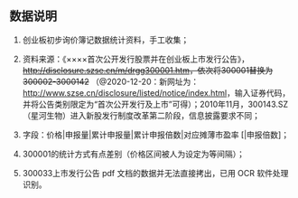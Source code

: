 ## 数据说明

1. 创业板初步询价簿记数据统计资料，手工收集；

2. 资料来源：《××××首次公开发行股票并在创业板上市发行公告》，~~<http://disclosure.szse.cn/m/drgg300001.htm>，依次将300001替换为300002-3000142~~ （@2020-12-20：新网址为：<http://www.szse.cn/disclosure/listed/notice/index.html>，输入证券代码，并将公告类别限定为“首次公开发行及上市”可得）；2010年11月，300143.SZ（星河生物）进入新股发行制度改革第二阶段，信息披露要求不同；

3. 字段：价格|申报量|累计申报量|累计申报倍数|对应摊薄市盈率 [|申报倍数]；

4. 300001的统计方式有点差别（价格区间被人为设定为等间隔）；

5. 300033上市发行公告 pdf 文档的数据并无法直接拷出，已用 OCR 软件处理识别。
